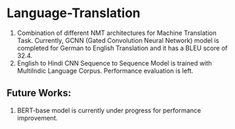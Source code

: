 # Language-Translation
1. Combination of different NMT architectures for Machine Translation Task. Currently, GCNN (Gated Convolution Neural Network) model is completed for German to English Translation and it has a BLEU score of 32.4.  
2. English to Hindi CNN Sequence to Sequence Model is trained with MultiIndic Language Corpus. Performance evaluation is left.  


## Future Works:
1. BERT-base model is currently under progress for performance improvement.  
